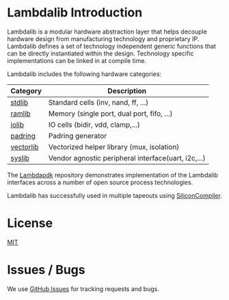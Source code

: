 # Lambdalib Introduction

Lambdalib is a modular hardware abstraction layer that helps decouple hardware design from manufacturing technology and proprietary IP. Lambdalib defines a set of technology independent generic functions that can be directly instantiated within the design. Technology specific implementations can be linked in at compile time.

Lambdalib includes the following hardware categories:

| Category                  | Description|
|---------------------------|------------|
|[stdlib](lambdalib/stdlib/rtl)       | Standard cells (inv, nand, ff, ...)
|[ramlib](lambdalib/ramlib/rtl)       | Memory (single port, dual port, fifo, ...)
|[iolib](lambdalib/iolib/rtl)         | IO cells (bidir, vdd, clamp,...)
|[padring](lambdalib/padring/rtl)     | Padring generator
|[vectorlib](lambdalib/vectorlib/rtl) | Vectorized helper library (mux, isolation)
|[syslib](lambdalib/syslib/rtl)       | Vendor agnostic peripheral interface(uart, i2c,...)

The [Lambdapdk](https://github.com/siliconcompiler/lambdapdk) repository demonstrates implementation of the Lambdalib interfaces across a number of open source process technologies.

Lambdalib has successfully used in multiple tapeouts using [SiliconCompiler](https://github.com/siliconcompiler/siliconcompiler).

# License

[MIT](LICENSE)
# Issues / Bugs

We use [GitHub Issues](https://github.com/siliconcompiler/lambdalib/issues)
for tracking requests and bugs.

